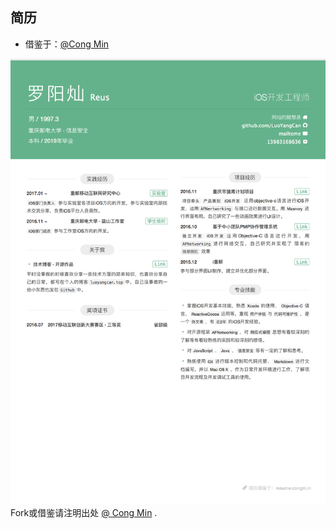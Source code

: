 ## 简历

* 借鉴于：[@Cong Min](http://resume.congm.in)

![罗阳灿-简历](https://github.com/LuoYangCan/resume/blob/master/resume.png)Fork或借鉴请注明出处 [@ Cong Min](https://congm.in) . 